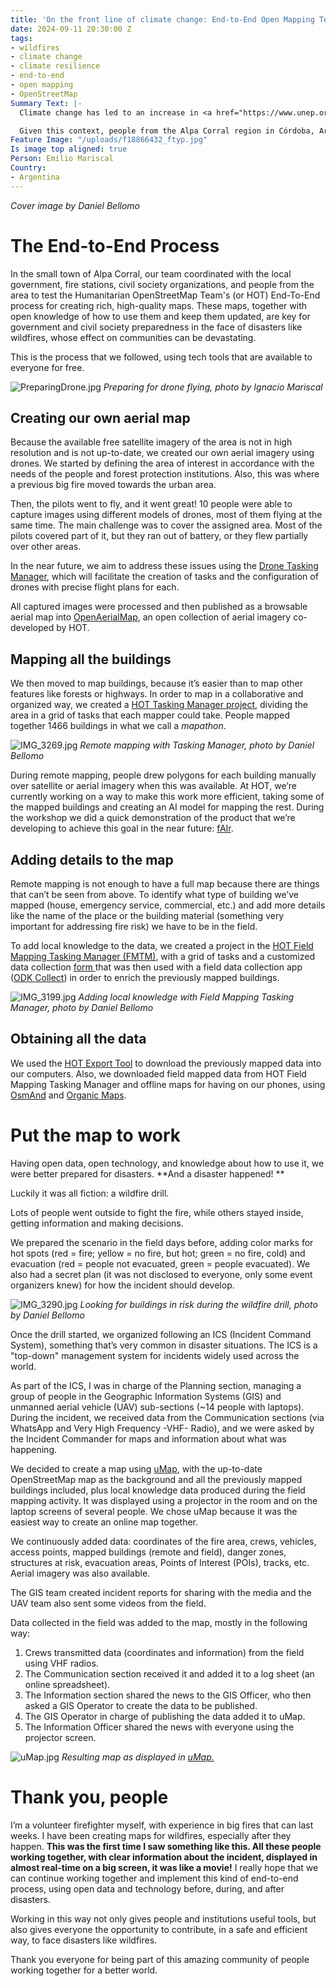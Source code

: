 ```yaml
---
title: 'On the front line of climate change: End-to-End Open Mapping Tech for Wildfires'
date: 2024-09-11 20:30:00 Z
tags:
- wildfires
- climate change
- climate resilience
- end-to-end
- open mapping
- OpenStreetMap
Summary Text: |-
  Climate change has led to an increase in <a href="https://www.unep.org/resources/report/spreading-wildfire-rising-threat-extraordinary-landscape-fires?gad_source=1&gclid=EAIaIQobChMIo_qmwrOYiAMVADXUAR2NCwYcEAAYASAAEgIMT_D_BwE">wildfire</a> season length, wildfire frequency, and burned areas around the world. The wildfire season has lengthened in many areas due to factors including warmer springs, longer summer dry seasons, and drier soils and vegetation.

  Given this context, people from the Alpa Corral region in Córdoba, Argentina, who want to protect our native forests and towns, met from July 26 to 28, to see how the Humanitarian OpenStreetMap Team’s End-to-End Open Mapping Tech can help people prepare themselves to face disasters together.
Feature Image: "/uploads/f18866432_ftyp.jpg"
Is image top aligned: true
Person: Emilio Mariscal
Country:
- Argentina
---
```


*Cover image by Daniel Bellomo*

# The End-to-End Process


In the small town of Alpa Corral, our team coordinated with the local government, fire stations, civil society organizations, and people from the area to test the Humanitarian OpenStreetMap Team's (or HOT) End-To-End process for creating rich, high-quality maps. These maps, together with open knowledge of how to use them and keep them updated, are key for government and civil society preparedness in the face of disasters like wildfires, whose effect on communities can be devastating. 

This is the process that we followed, using tech tools that are available to everyone for free.

![PreparingDrone.jpg](/uploads/PreparingDrone.jpg)
*Preparing for drone flying, photo by Ignacio Mariscal*

## Creating our own aerial map

Because the available free satellite imagery of the area is not in high resolution and is not up-to-date, we created our own aerial imagery using drones. We started by defining the area of interest in accordance with the needs of the people and forest protection institutions. Also, this was where a previous big fire moved towards the urban area. 

Then, the pilots went to fly, and it went great! 10 people were able to capture images using different models of drones, most of them flying at the same time. The main challenge was to cover the assigned area. Most of the pilots covered part of it, but they ran out of battery, or they flew partially over other areas.

In the near future, we aim to address these issues using the [Drone Tasking Manager](https://www.hotosm.org/tech-suite/drone-tasking-manager/), which will facilitate the creation of tasks and the configuration of drones with precise flight plans for each.

All captured images were processed and then published as a browsable aerial map into [OpenAerialMap](https://openaerialmap.org/), an open collection of aerial imagery co-developed by HOT.

## Mapping all the buildings

We then moved to map buildings, because it’s easier than to map other features like forests or highways. In order to map in a collaborative and organized way, we created a [HOT Tasking Manager project](https://tasks.hotosm.org/projects/17259), dividing the area in a grid of tasks that each mapper could take. People mapped together 1466 buildings in what we call a *mapathon*. 

![IMG_3269.jpg](/uploads/IMG_3269.jpg)
*Remote mapping with Tasking Manager, photo by Daniel Bellomo*

During remote mapping, people drew polygons for each building manually over satellite or aerial imagery when this was available. At HOT, we’re currently working on a way to make this work more efficient, taking some of the mapped buildings and creating an AI model for mapping the rest. During the workshop we did a quick demonstration of the product that we’re developing to achieve this goal in the near future: [fAIr](https://fair-dev.hotosm.org/).

## Adding details to the map

Remote mapping is not enough to have a full map because there are things that can’t be seen from above. To identify what type of building we’ve mapped (house, emergency service, commercial, etc.) and add more details like the name of the place or the building material (something very important for addressing fire risk) we have to be in the field.

To add local knowledge to the data, we created a project in the [HOT Field Mapping Tasking Manager (FMTM)](https://fmtm.hotosm.org/), with a grid of tasks and a customized data collection [form ](https://github.com/hotosm/fmtm/blob/development/docs/example-xlsforms/simple_building_survey_wildfires.xlsx)that was then used with a field data collection app ([ODK Collect](https://docs.getodk.org/collect-intro/)) in order to enrich the previously mapped buildings.

![IMG_3199.jpg](/uploads/IMG_3199.jpg)
*Adding local knowledge with Field Mapping Tasking Manager, photo by Daniel Bellomo*

## Obtaining all the data

We used the [HOT Export Tool](https://export.hotosm.org/v3/) to download the previously mapped data into our computers. Also, we downloaded field mapped data from HOT Field Mapping Tasking Manager and offline maps for having on our phones, using [OsmAnd](https://osmand.net/) and [Organic Maps](https://organicmaps.app/).

# Put the map to work


Having open data, open technology, and knowledge about how to use it, we were better prepared for  disasters. **And a disaster happened! **

Luckily it was all fiction: a wildfire drill.

Lots of people went outside to fight the fire, while others stayed inside, getting information and making decisions.

We prepared the scenario in the field days before, adding color marks for hot spots (red = fire; yellow = no fire, but hot; green = no fire, cold) and evacuation (red = people not evacuated, green = people evacuated). We also had a secret plan (it was not disclosed to everyone, only some event organizers knew) for how the incident should develop.

![IMG_3290.jpg](/uploads/IMG_3290.jpg)
*Looking for buildings in risk during the wildfire drill, photo by Daniel Bellomo*

Once the drill started, we organized following an ICS (Incident Command System), something that’s very common in disaster situations. The ICS is a "top-down" management system for incidents widely used across the world. 

As part of the ICS, I was in charge of the Planning section, managing a group of people in the Geographic Information Systems (GIS) and unmanned aerial vehicle (UAV) sub-sections (~14 people with laptops). During the incident, we received data from the Communication sections (via WhatsApp and Very High Frequency -VHF- Radio), and we were asked by the Incident Commander for maps and information about what was happening.

We decided to create a map using [uMap](https://umap.openstreetmap.fr/en/map/if-alpa-corral_1098291#16), with the up-to-date OpenStreetMap map as the background and all the previously mapped buildings included, plus local knowledge data produced during the field mapping activity. It was displayed using a projector in the room and on the laptop screens of several people. We chose uMap because it was the easiest way to create an online map together.

We continuously added data: coordinates of the fire area, crews, vehicles, access points, mapped buildings (remote and field), danger zones, structures at risk, evacuation areas, Points of Interest (POIs), tracks, etc. Aerial imagery was also available.

The GIS team created incident reports for sharing with the media and the UAV team also sent some videos from the field.

Data collected in the field was added to the map, mostly in the following way: 

1. Crews transmitted data (coordinates and information) from the field using VHF radios.
2. The Communication section received it and added it to a log sheet (an online spreadsheet).
3. The Information section shared the news to the GIS Officer, who then asked a GIS Operator to create the data to be published.
4. The GIS Operator in charge of publishing the data added it to uMap.
5. The Information Officer shared the news with everyone using the projector screen. 

![uMap.jpg](/uploads/uMap.jpg)
*Resulting map as displayed in [uMap.](https://umap.openstreetmap.fr/en/map/if-alpa-corral_1098291#16)*

# Thank you, people


I’m a volunteer firefighter myself, with experience in big fires that can last weeks. I have been creating maps for wildfires, especially after they happen. **This was the first time I saw something like this. All these people working together, with clear information about the incident, displayed in almost real-time on a big screen, it was like a movie!** I really hope that we can continue working together and implement this kind of end-to-end process, using open data and technology before, during, and after disasters.

Working in this way not only gives people and institutions useful tools, but also gives everyone the opportunity to contribute, in a safe and efficient way, to face disasters like wildfires.

Thank you everyone for being part of this amazing community of people working together for a better world.